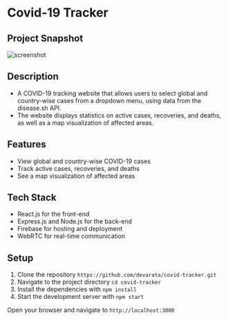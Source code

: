 # Covid-19 Tracker
## Project Snapshot
![screenshot](https://user-images.githubusercontent.com/26374240/89944726-ea492780-dc3d-11ea-87d3-66161cefbd5d.PNG)

## Description
- A COVID-19 tracking website that allows users to select global and country-wise cases from a dropdown menu, using data from the disease.sh API. 
- The website displays statistics on active cases, recoveries, and deaths, as well as a map visualization of affected areas.

## Features
- View global and country-wise COVID-19 cases
- Track active cases, recoveries, and deaths
- See a map visualization of affected areas

## Tech Stack
- React.js for the front-end
- Express.js and Node.js for the back-end
- Firebase for hosting and deployment
- WebRTC for real-time communication

## Setup
  1. Clone the repository `https://github.com/devarata/covid-tracker.git`
  2. Navigate to the project directory `cd covid-tracker`
  3. Install the dependencies with `npm install`
  4. Start the development server with `npm start`
 
Open your browser and navigate to `http://localhost:3000`
  









